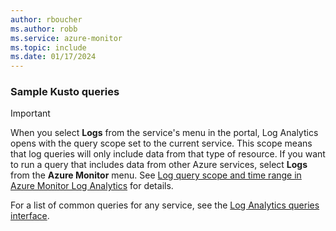 ```yaml
---
author: rboucher
ms.author: robb
ms.service: azure-monitor
ms.topic: include
ms.date: 01/17/2024
---
```


### Sample Kusto queries

> [!IMPORTANT]
> When you select **Logs** from the service's menu in the portal, Log Analytics opens with the query scope set to the current service. This scope means that log queries will only include data from that type of resource. If you want to run a query that includes data from other Azure services, select **Logs** from the **Azure Monitor** menu. See [Log query scope and time range in Azure Monitor Log Analytics](/azure/azure-monitor/logs/scope) for details.

For a list of common queries for any service, see the [Log Analytics queries interface](/azure/azure-monitor/logs/queries).

<!-- NOTE. TODO AZMONDOCS: If we pull the queries in the Azure portal LA query interface from the backend and into the references, add a line and pointer here about that. -->


